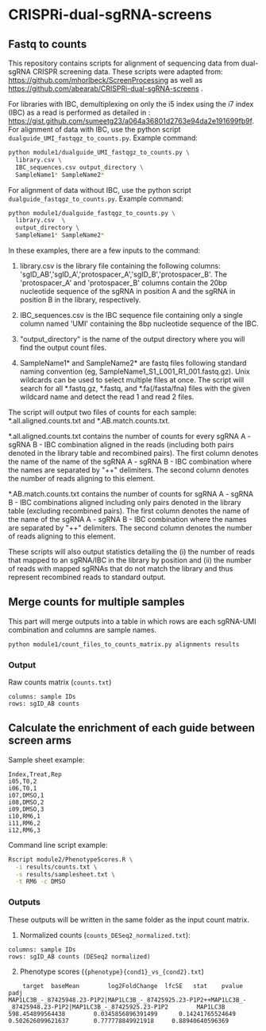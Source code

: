 # CRISPRi-dual-sgRNA-screens
## Fastq to counts
This repository contains scripts for alignment of sequencing data from dual-sgRNA CRISPR screening data. These scripts were adapted from: https://github.com/mhorlbeck/ScreenProcessing as well as https://github.com/abearab/CRISPRi-dual-sgRNA-screens .

For libraries with IBC, demultiplexing on only the i5 index using the i7 index (IBC) as a read is performed as detailed in : https://gist.github.com/sumeetg23/a064a36801d2763e94da2e191699fb9f. For alignment of data with IBC, use the python script `dualguide_UMI_fastqgz_to_counts.py`. Example command: 

```bash
python module1/dualguide_UMI_fastqgz_to_counts.py \
  library.csv \
  IBC_sequences.csv output_directory \
  SampleName1* SampleName2*
```

For alignment of data without IBC, use the python script `dualguide_fastqgz_to_counts.py`. Example command:

```bash
python module1/dualguide_fastqgz_to_counts.py \
  library.csv  \
  output_directory \
  SampleName1* SampleName2*
```

In these examples, there are a few inputs to the command:

1) library.csv is the library file containing the following columns: 'sgID_AB','sgID_A','protospacer_A','sgID_B','protospacer_B'. The 'protospacer_A' and 'protospacer_B' columns contain the 20bp nucleotide sequence of the sgRNA in position A and the sgRNA in position B in the library, respectively.

2) IBC_sequences.csv is the IBC sequence file containing only a single column named 'UMI' containing the 8bp nucleotide sequence of the IBC.

3) "output_directory" is the name of the output directory where you will find the output count files.

4) SampleName1* and SampleName2* are fastq files following standard naming convention (eg, SampleName1_S1_L001_R1_001.fastq.gz). Unix wildcards can be used to select multiple files at once. The script will search for all *.fastq.gz, *.fastq, and *.fa(/fasta/fna) files with the given wildcard name and detect the read 1 and read 2 files. 

The script will output two files of counts for each sample: *.all.aligned.counts.txt and *.AB.match.counts.txt. 

*.all.aligned.counts.txt contains the number of counts for every sgRNA A - sgRNA B - IBC combination aligned in the reads (including both pairs denoted in the library table and recombined pairs). The first column denotes the name of the name of the sgRNA A - sgRNA B - IBC combination where the names are separated by "++" delimiters. The second column denotes the number of reads aligning to this element.

*.AB.match.counts.txt contains the number of counts for sgRNA A - sgRNA B - IBC combinations aligned including only pairs denoted in the library table (excluding recombined pairs). The first column denotes the name of the name of the sgRNA A - sgRNA B - IBC combination where the names are separated by "++" delimiters. The second column denotes the number of reads aligning to this element.

These scripts will also output statistics detailing the (i) the number of reads that mapped to an sgRNA/IBC in the library by position and (ii) the number of reads with mapped sgRNAs that do not match the library and thus represent recombined reads to standard output. 

## Merge counts for multiple samples  
This part will merge outputs into a table in which rows are each sgRNA-UMI combination and columns are sample names. 

[//]: # (From this, we can then calculate the enrichment of each guide between screen arms in using module 2. which employs DESeq2 and the Wald test between treatment and control input.)
```bash
python module1/count_files_to_counts_matrix.py alignments results
```
### Output 
Raw counts matrix (`counts.txt`) 
```
columns: sample IDs
rows: sgID_AB counts
```

## Calculate the enrichment of each guide between screen arms
Sample sheet example: 
```
Index,Treat,Rep
i05,T0,2
i06,T0,1
i07,DMSO,1
i08,DMSO,2
i09,DMSO,3
i10,RM6,1
i11,RM6,2
i12,RM6,3 
```

Command line script example: 
```bash
Rscript module2/PhenotypeScores.R \
  -i results/counts.txt \
  -s results/samplesheet.txt \
  -t RM6 -c DMSO
```

### Outputs
These outputs will be written in the same folder as the input count matrix.
1. Normalized counts (`counts_DESeq2_normalized.txt`): 
```
columns: sample IDs
rows: sgID_AB counts (DESeq2 normalized)
```
2. Phenotype scores (`{phenotype}{cond1}_vs_{cond2}.txt`)

```
    target  baseMean        log2FoldChange  lfcSE   stat    pvalue  padj
MAP1LC3B_-_87425948.23-P1P2|MAP1LC3B_-_87425925.23-P1P2++MAP1LC3B_-_87425948.23-P1P2|MAP1LC3B_-_87425925.23-P1P2        MAP1LC3B       598.454899564438        0.0345856896391499      0.14241765524649        0.502626099621637       0.777778849921918     0.88940640596369
```







